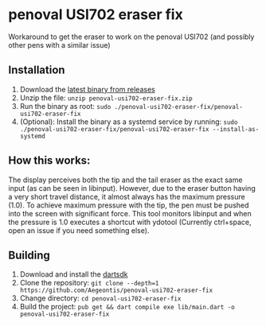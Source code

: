 # penoval USI702 eraser fix

Workaround to get the eraser to work on the penoval USI702 (and possibly other pens with a similar issue)

## Installation

1. Download
the [latest binary from releases](https://github.com/Aegeontis/penoval-usi702-eraser-fix/releases/latest/download/penoval-usi702-eraser-fix.zip)
2. Unzip the file: `unzip penoval-usi702-eraser-fix.zip`
3. Run the binary as root: `sudo ./penoval-usi702-eraser-fix/penoval-usi702-eraser-fix`
4. (Optional): Install the binary as a systemd service by running:
   `sudo ./penoval-usi702-eraser-fix/penoval-usi702-eraser-fix --install-as-systemd`

## How this works:

The display perceives both the tip and the tail eraser as the exact same input (as can be seen in libinput).
However, due to the eraser button having a very short travel distance, it almost always has the maximum pressure (1.0).
To achieve maximum pressure with the tip, the pen must be pushed into the screen with significant force.
This tool monitors libinput and when the pressure is 1.0 executes a shortcut with ydotool (Currently ctrl+space, open
an issue if you need something else).

## Building

1. Download and install the [dartsdk](https://dart.dev/get-dart)
2. Clone the repository: `git clone --depth=1 https://github.com/Aegeontis/penoval-usi702-eraser-fix`
3. Change directory: `cd penoval-usi702-eraser-fix`
4. Build the project: `pub get && dart compile exe lib/main.dart -o penoval-usi702-eraser-fix`